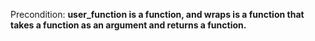 Precondition: **user_function is a function, and wraps is a function that takes a function as an argument and returns a function.**